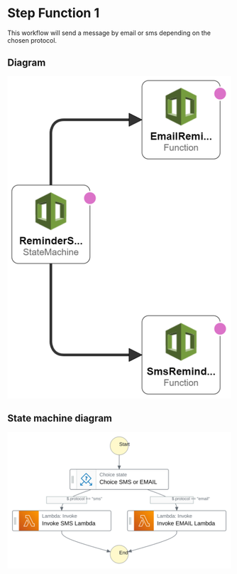 ﻿# Step Function 1
This workflow will send a message by email or sms depending on the chosen protocol.

## Diagram
<img src="docs/diagram.png" alt="diagram">

## State machine diagram
<img src="docs/stepfunction_diagram.svg" alt="workflow">